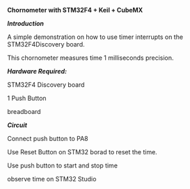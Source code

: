 ****Chornometer with STM32F4 + Keil + CubeMX****


***Introduction***

A simple demonstration on how to use timer interrupts on the STM32F4Discovery board.

This chornometer measures time 1 milliseconds precision.


***Hardware Required:***

STM32F4 Discovery board

1 Push Button

breadboard

***Circuit***

Connect push button to PA8 

Use Reset Button on STM32 borad to reset the time.

Use push button to start and stop time

observe time on STM32 Studio
